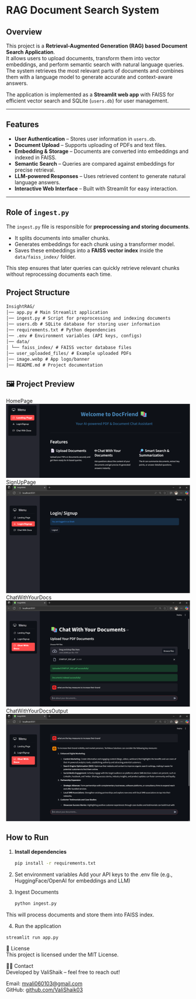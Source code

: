 # RAG Document Search System

## Overview
This project is a **Retrieval-Augmented Generation (RAG) based Document Search Application**.  
It allows users to upload documents, transform them into vector embeddings, and perform semantic search with natural language queries. The system retrieves the most relevant parts of documents and combines them with a language model to generate accurate and context-aware answers.

The application is implemented as a **Streamlit web app** with FAISS for efficient vector search and SQLite (`users.db`) for user management.

---

## Features
- **User Authentication** – Stores user information in `users.db`.
- **Document Upload** – Supports uploading of PDFs and text files.
- **Embedding & Storage** – Documents are converted into embeddings and indexed in FAISS.
- **Semantic Search** – Queries are compared against embeddings for precise retrieval.
- **LLM-powered Responses** – Uses retrieved content to generate natural language answers.
- **Interactive Web Interface** – Built with Streamlit for easy interaction.

---

## Role of `ingest.py`
The `ingest.py` file is responsible for **preprocessing and storing documents**.  
- It splits documents into smaller chunks.  
- Generates embeddings for each chunk using a transformer model.  
- Saves these embeddings into a **FAISS vector index** inside the `data/faiss_index/` folder.  

This step ensures that later queries can quickly retrieve relevant chunks without reprocessing documents each time.



## Project Structure
```
InsightRAG/
│── app.py # Main Streamlit application
│── ingest.py # Script for preprocessing and indexing documents
│── users.db # SQLite database for storing user information
│── requirements.txt # Python dependencies
│── .env # Environment variables (API keys, configs)
│── data/
│ └── faiss_index/ # FAISS vector database files
│── user_uploaded_files/ # Example uploaded PDFs
│── image.webp # App logo/banner
│── README.md # Project documentation

```

## 🖼️ Project Preview

HomePage<br>
![InsightRAG Homepage](https://github.com/ValiShaik03/InsightRAG/blob/0838734dd0f410eae1b2e37220ed98bb384aa82c/outputs/Screenshot%202025-09-30%20165859.png) <br>
SignUpPage
![InsightRAG signuppage](https://github.com/ValiShaik03/InsightRAG/blob/577f86ab6a17dba0360c398e7e582cc3e0d52b2d/outputs/Screenshot%202025-09-30%20165748.png)<br>
ChatWithYourDocs
![InsightRAG_ChatWithYourDocs](https://github.com/ValiShaik03/InsightRAG/blob/577f86ab6a17dba0360c398e7e582cc3e0d52b2d/outputs/Screenshot%202025-09-30%20165715.png)<br>
ChatWithYourDocsOutput
![InsightRAG_ChatWithYourDocsOutput](https://github.com/ValiShaik03/InsightRAG/blob/e28a9abdfd0253970425ff42dd0d3bf413ea6550/outputs/Screenshot%202025-09-30%20165730.png)

## How to Run

1. **Install dependencies**
   ```bash
   pip install -r requirements.txt
   ```
2. Set environment variables
Add your API keys to the .env file (e.g., HuggingFace/OpenAI for embeddings and LLM)

3. Ingest Documents
   ```bash
   python ingest.py
   ```
This will process documents and store them into FAISS index.

4. Run the application
```
streamlit run app.py
```
📄 License <br>
This project is licensed under the MIT License.

🙋‍♂️ Contact <br> 
Developed by ValiShaik – feel free to reach out!

Email: mvali060103@gmail.com <br>
GitHub: [github.com/ValiShaik03](https://github.com/ValiShaik03)





